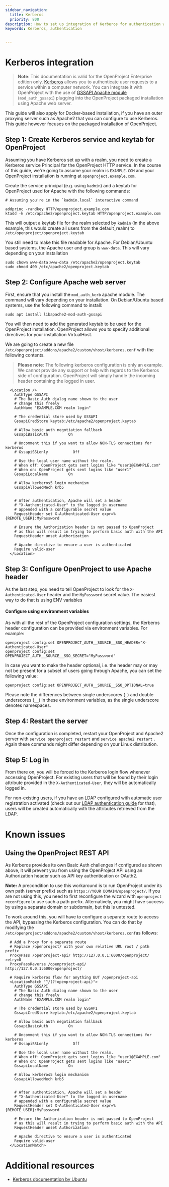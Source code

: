 ```yaml
---
sidebar_navigation:
  title: Kerberos
  priority: 800
description: How to set up integration of Kerberos for authentication with OpenProject.
keywords: Kerberos, authentication


---
```


# Kerberos integration

> **Note**: This documentation is valid for the OpenProject Enterprise edition only.
[Kerberos](https://web.mit.edu/kerberos/) allows you to authenticate user requests to a service within a computer network. You can integrate it with OpenProject with the use of [GSSAPI Apache module](https://github.com/gssapi/mod_auth_gssapi/) (`mod_auth_gssapi`) plugging into the OpenProject packaged installation using Apache web server.

This guide will also apply for Docker-based installation, if you have an outer proxying server such as Apache2 that you can configure to use Kerberos. This guide however focuses on the packaged installation of OpenProject.



## Step 1: Create Kerberos service and keytab for OpenProject

Assuming you have Kerberos set up with a realm, you need to create a Kerberos service Principal for the OpenProject HTTP service. In the course of this guide, we're going to assume your realm is `EXAMPLE.COM` and your OpenProject installation is running at `openproject.example.com`.



Create the service principal (e.g. using `kadmin`) and a keytab for OpenProject used for Apache with the following commands:



```shell
# Assuming you're in the `kadmin.local` interactive command

addprinc -randkey HTTP/openproject.example.com
ktadd -k /etc/apache2/openproject.keytab HTTP/openproject.example.com
```



This will output a keytab file for the realm selected by `kadmin` (in the above example, this would create all users from the default_realm) to `/etc/openproject/openproject.keytab`

You still need to make this file readable for Apache. For Debian/Ubuntu based systems, the Apache user and group is `www-data`. This will vary depending on your installation

```shell
sudo chown www-data:www-data /etc/apache2/openproject.keytab
sudo chmod 400 /etc/apache2/openproject.keytab
```



## Step 2: Configure Apache web server

First, ensure that you install the `mod_auth_kerb` apache module. The command will vary depending on your installation. On Debian/Ubuntu based systems, use the following command to install:

```shell
sudo apt install libapache2-mod-auth-gssapi
```

You will then need to add the generated keytab to be used for the OpenProject installation. OpenProject allows you to specify additional directives for your installation VirtualHost.

We are going to create a new file `/etc/openproject/addons/apache2/custom/vhost/kerberos.conf` with the following contents.

> **Please note**: The following kerberos configuration is only an example. We cannot provide any support or help with regards to the Kerberos side of configuration. OpenProject will simply handle the incoming header containing the logged in user.

```
  <Location />
    AuthType GSSAPI
    # The Basic Auth dialog name shown to the user
    # change this freely
    AuthName "EXAMPLE.COM realm login"

    # The credential store used by GSSAPI
    GssapiCredStore keytab:/etc/apache2/openproject.keytab
    
    # Allow basic auth negotiation fallback
    GssapiBasicAuth         On
  
    # Uncomment this if you want to allow NON-TLS connections for kerberos
    # GssapiSSLonly           Off
    
    # Use the local user name without the realm.
    # When off: OpenProject gets sent logins like "user1@EXAMPLE.com"
    # When on: OpenProject gets sent logins like "user1"
    GssapiLocalName         On
    
    # Allow kerberos5 login mechanism
    GssapiAllowedMech krb5


    # After authentication, Apache will set a header
    # "X-Authenticated-User" to the logged in username
    # appended with a configurable secret value
    RequestHeader set X-Authenticated-User expr=%{REMOTE_USER}:MyPassword
    
    # Ensure the Authorization header is not passed to OpenProject
    # as this will result in trying to perform basic auth with the API
    RequestHeader unset Authorization

    # Apache directive to ensure a user is authenticated
    Require valid-user
  </Location>
```



## Step 3: Configure OpenProject to use Apache header

As the last step, you need to tell OpenProject to look for the `X-Authenticated-User` header and the `MyPassword` secret value. The easiest way to do that is using ENV variables

#### Configure using environment variables

As with all the rest of the OpenProject configuration settings, the Kerberos header configuration can be provided via environment variables. For example:

```shell
openproject config:set OPENPROJECT_AUTH__SOURCE__SSO_HEADER="X-Authenticated-User"
openproject config:set OPENPROJECT_AUTH__SOURCE__SSO_SECRET="MyPassword"
```

In case you want to make the header optional, i.e. the header may or may not be present for a subset of users going through Apache, you can set the following value:

```shell
openproject config:set OPENPROJECT_AUTH__SOURCE__SSO_OPTIONAL=true
```

Please note the differences between single underscores (`_`) and double underscores (`__`) in these environment variables, as the single underscore denotes namespaces.



## Step 4: Restart the server

Once the configuration is completed, restart your OpenProject and Apache2 server with `service openproject restart` and  `service apache2 restart` . Again these commands might differ depending on your Linux distribution.



## Step 5: Log in

From there on, you will be forced to the Kerberos login flow whenever accessing OpenProject. For existing users that will be found by their login attribute provided in the `X-Authenticated-User`, they will be automatically logged in.

For non-existing users, if you have an LDAP configured with automatic user registration activated (check out our [LDAP authentication guide](../../../system-admin-guide/authentication/ldap-authentication/) for that), users will be created automatically with the attributes retrieved from the LDAP.



# Known issues



## Using the OpenProject REST API

As Kerberos provides its own Basic Auth challenges if configured as shown above, it will prevent you from using the OpenProject API using an Authorization header such as API key authentication or OAuth2.

**Note:** A precondition to use this workaround is to run OpenProject under its own path (server prefix) such as `https://YOUR DOMAIN/openproject/`. If you are not using this, you need to first reconfigure the wizard with `openproject reconfigure` to use such a path prefix. Alternatively, you might have success by using a separate domain or subdomain, but this is untested.

 To work around this, you will have to configure a separate route to access the API, bypassing the Kerberos configuration. You can do that by modifying the `/etc/openproject/addons/apache2/custom/vhost/kerberos.conf`as follows:



``` 
  # Add a Proxy for a separate route
  # Replace /openproject/ with your own relative URL root / path prefix
  ProxyPass /openproject-api/ http://127.0.0.1:6000/openproject/ retry=0
  ProxyPassReverse /openproject-api/ http://127.0.0.1:6000/openproject/
    
  # Require kerberos flow for anything BUT /openproject-api
  <LocationMatch "^/(?!openproject-api)">
    AuthType GSSAPI
    # The Basic Auth dialog name shown to the user
    # change this freely
    AuthName "EXAMPLE.COM realm login"

    # The credential store used by GSSAPI
    GssapiCredStore keytab:/etc/apache2/openproject.keytab
    
    # Allow basic auth negotiation fallback
    GssapiBasicAuth         On
  
    # Uncomment this if you want to allow NON-TLS connections for kerberos
    # GssapiSSLonly           Off
    
    # Use the local user name without the realm.
    # When off: OpenProject gets sent logins like "user1@EXAMPLE.com"
    # When on: OpenProject gets sent logins like "user1"
    GssapiLocalName         On
    
    # Allow kerberos5 login mechanism
    GssapiAllowedMech krb5


    # After authentication, Apache will set a header
    # "X-Authenticated-User" to the logged in username
    # appended with a configurable secret value
    RequestHeader set X-Authenticated-User expr=%{REMOTE_USER}:MyPassword
    
    # Ensure the Authorization header is not passed to OpenProject
    # as this will result in trying to perform basic auth with the API
    RequestHeader unset Authorization

    # Apache directive to ensure a user is authenticated
    Require valid-user
  </LocationMatch>
```









# Additional  resources

- [Kerberos documentation by Ubuntu](https://help.ubuntu.com/community/Kerberos)
